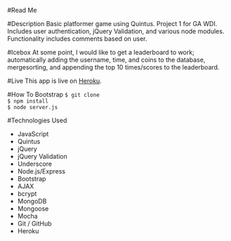 #Read Me

#Description
Basic platformer game using Quintus.  Project 1 for GA WDI.  Includes user authentication, jQuery Validation, and various node modules. Functionality includes comments based on user.

#Icebox
At some point, I would like to get a leaderboard to work; automatically adding the username, time, and coins to the database, mergesorting, and appending the top 10 times/scores to the leaderboard.

#Live
This app is live on <a href="https://sbelser-platformer.herokuapp.com/">Heroku</a>.

#How To Bootstrap
```$ git clone```<br>
```$ npm install```<br>
```$ node server.js```

#Technologies Used
<ul>
	<li>JavaScript</li>
	<li>Quintus</li>
	<li>jQuery</li>
	<li>jQuery Validation</li>
	<li>Underscore</li>
	<li>Node.js/Express</li>
	<li>Bootstrap</li>
	<li>AJAX</li>
	<li>bcrypt</li>
	<li>MongoDB</li>
	<li>Mongoose</li>
	<li>Mocha</li>
	<li>Git / GitHub</li>
	<li>Heroku</li>
</ul>